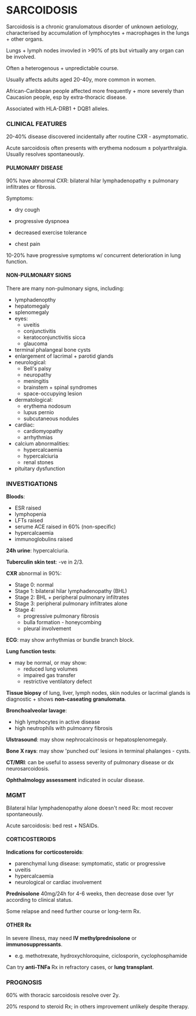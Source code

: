 # SARCOIDOSIS

Sarcoidosis is a chronic granulomatous disorder of unknown aetiology, characterised by accumulation of lymphocytes + macrophages in the lungs + other organs.

Lungs + lymph nodes invovled in >90% of pts but virtually any organ can be involved.

Often a heterogenous + unpredictable course.

Usually affects adults aged 20-40y, more common in women.

African-Caribbean people affected more frequently + more severely than Caucasion people, esp by extra-thoracic disease.

Associated with HLA-DRB1 + DQB1 alleles.

### CLINICAL FEATURES

20-40% disease discovered incidentally after routine CXR - asymptomatic.

Acute sarcoidosis often presents with erythema nodosum ± polyarthralgia. Usually resolves spontaneously.

#### PULMONARY DISEASE

90% have abnormal CXR: bilateral hilar lymphadenopathy ± pulmonary infiltrates or fibrosis.

Symptoms:

- dry cough

- progressive dyspnoea

- decreased exercise tolerance

- chest pain

10-20% have progressive symptoms w/ concurrent deterioration in lung function.

#### NON-PULMONARY SIGNS

There are many non-pulmonary signs, including:

- lymphadenopthy
- hepatomegaly
- splenomegaly
- eyes:
	- uveitis
	- conjunctivitis
	- keratoconjunctivitis sicca
	- glaucoma
- terminal phalangeal bone cysts
- enlargement of lacrimal + parotid glands
- neurological:
	- Bell's palsy
	- neuropathy
	- meningitis
	- brainstem + spinal syndromes
	- space-occupying lesion
- dermatological:
	- erythema nodosum
	- lupus pernio
	- subcutaneous nodules
- cardiac:
	- cardiomyopathy
	- arrhythmias
- calcium abnormalities:
	- hypercalcaemia
	- hypercalciuria
	- renal stones
- pituitary dysfunction

### INVESTIGATIONS

**Bloods**:

- ESR raised
- lymphopenia
- LFTs raised
- serume ACE raised in 60% (non-specific)
- hypercalcaemia
- immunoglobulins raised

**24h urine**: hypercalciuria.

**Tuberculin skin test**: -ve in 2/3.

**CXR** abnormal in 90%:

- Stage 0: normal
- Stage 1: bilateral hilar lymphadenopathy (BHL)
- Stage 2: BHL + peripheral pulmonary infiltrates
- Stage 3: peripheral pulmonary infiltrates alone
- Stage 4: 
	- progressive pulmonary fibrosis
	- bulla formation - honeycombing
	- pleural involvement

**ECG**: may show arrhythmias or bundle branch block.

**Lung function tests**:

- may be normal, or may show:
	- reduced lung volumes
	- impaired gas transfer
	- restrictive ventilatory defect

**Tissue biopsy** of lung, liver, lymph nodes, skin nodules or lacrimal glands is diagnostic + shows **non-caseating granulomata**.

**Bronchoalveolar lavage**: 

- high lymphocytes in active disease
- high neutrophils with pulmoanry fibrosis

**Ulstrasound**: may show nephrocalcinosis or hepatosplenomegaly.

**Bone X rays**: may show 'punched out' lesions in terminal phalanges - cysts.

**CT/MRI**: can be useful to assess severity of pulmonary disease or dx neurosarcoidosis.

**Ophthalmology assessment** indicated in ocular disease.

### MGMT

Bilateral hilar lymphadenopathy alone doesn't need Rx: most recover spontaneously.

Acute sarcoidosis: bed rest + NSAIDs.

#### CORTICOSTEROIDS 

**Indications for corticosteroids**:

- parenchymal lung disease: symptomatic, static or progressive
- uveitis
- hypercalcaemia
- neurological or cardiac involvement

**Prednisolone** 40mg/24h for 4-6 weeks, then decrease dose over 1yr according to clinical status.

Some relapse and need further course or long-term Rx.

#### OTHER Rx

In severe illness, may need **IV methylprednisolone** or **immunosuppressants**.

- e.g. methotrexate, hydroxychloroquine, ciclosporin, cyclophosphamide

Can try **anti-TNFa** Rx in refractory cases, or **lung transplant**.


### PROGNOSIS

60% with thoracic sarcoidosis resolve over 2y.

20% respond to steroid Rx; in others improvement unlikely despite therapy.